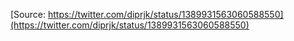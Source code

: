 [Source: https://twitter.com/diprjk/status/1389931563060588550](https://twitter.com/diprjk/status/1389931563060588550)